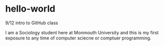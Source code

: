 # hello-world
9/12 intro to GitHub class

I am a Sociology student here at Monmouth University and this is my first exposure to any time of computer sciecne or comptuer programming.

